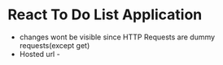 # React To Do List Application

- changes wont be visible since HTTP Requests are dummy requests(except get) 
- Hosted url - 
